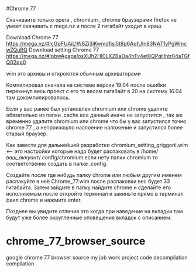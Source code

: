 #Chrome 77

Скачиваите только opera , chromium , chrome браузерами firefox не умеет скачивать с mega.nz и после 2 гигабайт уходит в краш.

Download Chrome 77 https://mega.nz/#!cGpFUAiL!W8Zi3iKwmdfjsj5t8p6AqtUIn83NAT1yPgWmcwZQuBQ
Download setting Chrome 77 https://mega.nz/#!pbwAgapa!osXUh2HI0LXZBaDa4hTv4et8QPqHhtr04aTGfQ02pp0

wim это архивы и откроются обычным архиваторами

Компилировал сначала на системе версии 19.04 после ошибки перекинул весь проект 
с его то весом гигабайт в 20 на систему 16.04 там докомпилировалось.

Если у вас ранее был установлен chromium или chrome удалите обязательно из папки .cache все данный
 иначе не запустится , так же временно удалите chromium или chrome что бы у вас запустился точно chrome 77 
, а непроизошло наслоение наложение и запустился более старый браузер.

Как завести для дальнейшей разработки chromium_setting_griggorii.wim <-- это настройки которые надо 
будет распаковать в /home/_ваш_аккуант_/.config/chromium если нету папки chromium то соответственно 
создать в папке .config.

Создайте после где нибудь папку chrome или любым другим именем распакуйте в неё Chrome_77.wim после
распаковки вес будет 33 гигабайта. Затем зайдите в папку найдите chrome и сделайте его исполняемым после 
откройте терминал и закиньте прямо в терминал фаил chrome и нажмите enter.

Позднее вы увидите отличия это когда при наведение на вкладки там будут уже более округленные оповещения 
вкладок с описанием.


# chrome_77_browser_source
google chrome 77 browser source my job work project code decompilation compilation 
